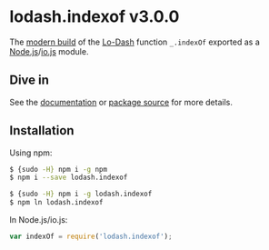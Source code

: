 # lodash.indexof v3.0.0

The [modern build](https://github.com/lodash/lodash/wiki/Build-Differences) of the [Lo-Dash](https://lodash.com/) function `_.indexOf` exported as a [Node.js](http://nodejs.org/)/[io.js](https://iojs.org/) module.

## Dive in

See the [documentation](https://lodash.com/docs#indexOf) or [package source](https://github.com/lodash/lodash/blob/3.0.0-npm-packages/lodash.indexof/index.js) for more details.

## Installation

Using npm:

```bash
$ {sudo -H} npm i -g npm
$ npm i --save lodash.indexof

$ {sudo -H} npm i -g lodash.indexof
$ npm ln lodash.indexof
```

In Node.js/io.js:

```js
var indexOf = require('lodash.indexof');
```
